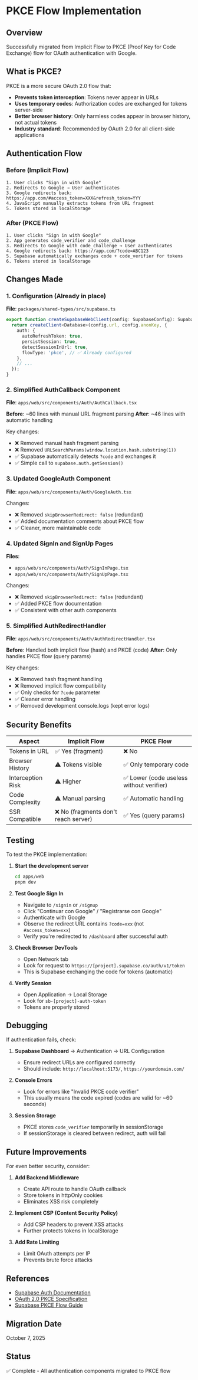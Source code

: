 # PKCE Flow Implementation

## Overview
Successfully migrated from Implicit Flow to PKCE (Proof Key for Code Exchange) flow for OAuth authentication with Google.

## What is PKCE?

PKCE is a more secure OAuth 2.0 flow that:
- **Prevents token interception**: Tokens never appear in URLs
- **Uses temporary codes**: Authorization codes are exchanged for tokens server-side
- **Better browser history**: Only harmless codes appear in browser history, not actual tokens
- **Industry standard**: Recommended by OAuth 2.0 for all client-side applications

## Authentication Flow

### Before (Implicit Flow)
```
1. User clicks "Sign in with Google"
2. Redirects to Google → User authenticates
3. Google redirects back: https://app.com/#access_token=XXX&refresh_token=YYY
4. JavaScript manually extracts tokens from URL fragment
5. Tokens stored in localStorage
```

### After (PKCE Flow)
```
1. User clicks "Sign in with Google"
2. App generates code_verifier and code_challenge
3. Redirects to Google with code_challenge → User authenticates
4. Google redirects back: https://app.com/?code=ABC123
5. Supabase automatically exchanges code + code_verifier for tokens
6. Tokens stored in localStorage
```

## Changes Made

### 1. Configuration (Already in place)
**File**: `packages/shared-types/src/supabase.ts`
```typescript
export function createSupabaseWebClient(config: SupabaseConfig): SupabaseClientType {
  return createClient<Database>(config.url, config.anonKey, {
    auth: {
      autoRefreshToken: true,
      persistSession: true,
      detectSessionInUrl: true,
      flowType: 'pkce', // ✅ Already configured
    },
    // ...
  });
}
```

### 2. Simplified AuthCallback Component
**File**: `apps/web/src/components/Auth/AuthCallback.tsx`

**Before**: ~60 lines with manual URL fragment parsing
**After**: ~46 lines with automatic handling

Key changes:
- ❌ Removed manual hash fragment parsing
- ❌ Removed `URLSearchParams(window.location.hash.substring(1))`
- ✅ Supabase automatically detects `?code` and exchanges it
- ✅ Simple call to `supabase.auth.getSession()`

### 3. Updated GoogleAuth Component
**File**: `apps/web/src/components/Auth/GoogleAuth.tsx`

Changes:
- ❌ Removed `skipBrowserRedirect: false` (redundant)
- ✅ Added documentation comments about PKCE flow
- ✅ Cleaner, more maintainable code

### 4. Updated SignIn and SignUp Pages
**Files**: 
- `apps/web/src/components/Auth/SignInPage.tsx`
- `apps/web/src/components/Auth/SignUpPage.tsx`

Changes:
- ❌ Removed `skipBrowserRedirect: false` (redundant)
- ✅ Added PKCE flow documentation
- ✅ Consistent with other auth components

### 5. Simplified AuthRedirectHandler
**File**: `apps/web/src/components/Auth/AuthRedirectHandler.tsx`

**Before**: Handled both implicit flow (hash) and PKCE (code)
**After**: Only handles PKCE flow (query params)

Key changes:
- ❌ Removed hash fragment handling
- ❌ Removed implicit flow compatibility
- ✅ Only checks for `?code` parameter
- ✅ Cleaner error handling
- ✅ Removed development console.logs (kept error logs)

## Security Benefits

| Aspect | Implicit Flow | PKCE Flow |
|--------|---------------|-----------|
| Tokens in URL | ✅ Yes (fragment) | ❌ No |
| Browser History | ⚠️ Tokens visible | ✅ Only temporary code |
| Interception Risk | ⚠️ Higher | ✅ Lower (code useless without verifier) |
| Code Complexity | ⚠️ Manual parsing | ✅ Automatic handling |
| SSR Compatible | ❌ No (fragments don't reach server) | ✅ Yes (query params) |

## Testing

To test the PKCE implementation:

1. **Start the development server**
   ```bash
   cd apps/web
   pnpm dev
   ```

2. **Test Google Sign In**
   - Navigate to `/signin` or `/signup`
   - Click "Continuar con Google" / "Registrarse con Google"
   - Authenticate with Google
   - Observe the redirect URL contains `?code=xxx` (not `#access_token=xxx`)
   - Verify you're redirected to `/dashboard` after successful auth

3. **Check Browser DevTools**
   - Open Network tab
   - Look for request to `https://[project].supabase.co/auth/v1/token`
   - This is Supabase exchanging the code for tokens (automatic)

4. **Verify Session**
   - Open Application → Local Storage
   - Look for `sb-[project]-auth-token`
   - Tokens are properly stored

## Debugging

If authentication fails, check:

1. **Supabase Dashboard** → Authentication → URL Configuration
   - Ensure redirect URLs are configured correctly
   - Should include: `http://localhost:5173/`, `https://yourdomain.com/`

2. **Console Errors**
   - Look for errors like "Invalid PKCE code verifier"
   - This usually means the code expired (codes are valid for ~60 seconds)

3. **Session Storage**
   - PKCE stores `code_verifier` temporarily in sessionStorage
   - If sessionStorage is cleared between redirect, auth will fail

## Future Improvements

For even better security, consider:

1. **Add Backend Middleware**
   - Create API route to handle OAuth callback
   - Store tokens in httpOnly cookies
   - Eliminates XSS risk completely

2. **Implement CSP (Content Security Policy)**
   - Add CSP headers to prevent XSS attacks
   - Further protects tokens in localStorage

3. **Add Rate Limiting**
   - Limit OAuth attempts per IP
   - Prevents brute force attacks

## References

- [Supabase Auth Documentation](https://supabase.com/docs/guides/auth)
- [OAuth 2.0 PKCE Specification](https://oauth.net/2/pkce/)
- [Supabase PKCE Flow Guide](https://supabase.com/docs/guides/auth/auth-helpers/auth-ui#authentication-flow)

## Migration Date
October 7, 2025

## Status
✅ Complete - All authentication components migrated to PKCE flow

